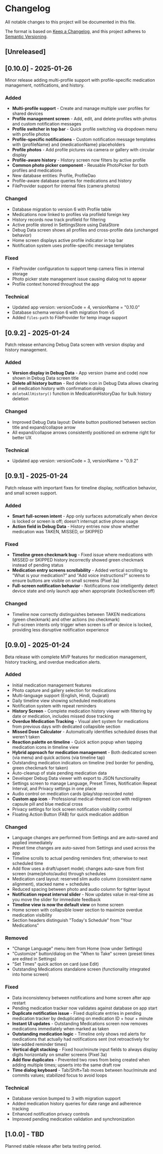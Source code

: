 # Changelog

All notable changes to this project will be documented in this file.

The format is based on [Keep a Changelog](https://keepachangelog.com/en/1.0.0/),
and this project adheres to [Semantic Versioning](https://semver.org/spec/v2.0.0.html).

## [Unreleased]

## [0.10.0] - 2025-01-26

Minor release adding multi-profile support with profile-specific medication management, notifications, and history.

### Added
- **Multi-profile support** - Create and manage multiple user profiles for shared devices
- **Profile management screen** - Add, edit, and delete profiles with photos and custom notification messages
- **Profile switcher in top bar** - Quick profile switching via dropdown menu with profile photos
- **Profile-specific notifications** - Custom notification message templates with {profileName} and {medicationName} placeholders
- **Profile photos** - Add profile pictures via camera or gallery with circular display
- **Profile-aware history** - History screen now filters by active profile
- **Common photo picker component** - Reusable PhotoPicker for both profiles and medications
- New database entities: Profile, ProfileDao
- Profile-aware database queries for medications and history
- FileProvider support for internal files (camera photos)

### Changed
- Database migration to version 6 with Profile table
- Medications now linked to profiles via profileId foreign key
- History records now track profileId for filtering
- Active profile stored in SettingsStore using DataStore
- Debug Data screen shows all profiles and cross-profile data (unchanged behavior)
- Home screen displays active profile indicator in top bar
- Notification system uses profile-specific message templates

### Fixed
- FileProvider configuration to support temp camera files in internal storage
- Photo picker state management issue causing dialog not to appear
- Profile context honored throughout the app

### Technical
- Updated app version: versionCode = 4, versionName = "0.10.0"
- Database schema version 6 with migration from v5
- Added `files-path` to FileProvider for temp image support

## [0.9.2] - 2025-01-24

Patch release enhancing Debug Data screen with version display and history management.

### Added
- **Version display in Debug Data** - App version (name and code) now shown in Debug Data screen title
- **Delete all history button** - Red delete icon in Debug Data allows clearing all medication history with confirmation dialog
- `deleteAllHistory()` function in MedicationHistoryDao for bulk history deletion

### Changed
- Improved Debug Data layout: Delete button positioned between section title and expand/collapse arrow
- All expand/collapse arrows consistently positioned on extreme right for better UX

### Technical
- Updated app version: versionCode = 3, versionName = "0.9.2"

## [0.9.1] - 2025-01-24

Patch release with important fixes for timeline display, notification behavior, and small screen support.

### Added
- **Smart full-screen intent** - App only surfaces automatically when device is locked or screen is off; doesn't interrupt active phone usage
- **Action field in Debug Data** - History entries now show whether medication was TAKEN, MISSED, or SKIPPED

### Fixed
- **Timeline green checkmark bug** - Fixed issue where medications with MISSED or SKIPPED history incorrectly showed green checkmark instead of pending status
- **Medication entry screens scrollability** - Added vertical scrolling to "What is your medication?" and "Add voice instructions?" screens to ensure buttons are visible on small screens (Pixel 3a)
- **Full-screen notification behavior** - Notifications now intelligently detect device state and only launch app when appropriate (locked/screen off)

### Changed
- Timeline now correctly distinguishes between TAKEN medications (green checkmark) and other actions (no checkmark)
- Full-screen intents only trigger when screen is off or device is locked, providing less disruptive notification experience

## [0.9.0] - 2025-01-24

Beta release with complete MVP features for medication management, history tracking, and overdue medication alerts.

### Added
- Initial medication management features
- Photo capture and gallery selection for medications
- Multi-language support (English, Hindi, Gujarati)
- Daily timeline view showing scheduled medications
- Notification system with repeat reminders
- **History Screen** - Complete medication history viewer with filtering by date or medication, includes missed dose tracking
- **Overdue Medication Tracking** - Visual alert system for medications from previous days with dedicated collapsible section
- **Missed Dose Calculator** - Automatically identifies scheduled doses that weren't taken
- **Reaction palette on timeline** - Quick action popup when tapping medication icons in timeline view
- **Hybrid approach for medication management** - Both dedicated screen (via menu) and quick actions (via timeline tap)
- Outstanding medication indicators on timeline (red border for pending, green checkmark for taken)
- Auto-cleanup of stale pending medication data
- Developer Debug Data viewer with export to JSON functionality
- Settings screen to manage Language, Preset Times, Notification Repeat Interval, and Privacy settings in one place
- Audio control on medication cards (play/stop recorded note)
- **Custom app icon** - Professional medical-themed icon with red/green capsule pill and blue medical cross
- Privacy settings for lock screen notification visibility control
- Floating Action Button (FAB) for quick medication addition

### Changed
- Language changes are performed from Settings and are auto-saved and applied immediately
- Preset time changes are auto-saved from Settings and used across the app
- Timeline scrolls to actual pending reminders first; otherwise to next scheduled time
- Add flow uses a draft/upsert model; changes auto-save from first screen (name/photo/audio) through schedules
- Medication card layout: reserved slim audio column (consistent name alignment), stacked name + schedules
- Reduced spacing between photo and audio column for tighter layout
- **Notification repeat interval slider** - Now updates value in real-time as you move the slider for immediate feedback
- **Timeline view is now the default view** on home screen
- Home screen with collapsible lower section to maximize overdue medication visibility
- Section headers distinguish "Today's Schedule" from "Your Medications"

### Removed
- "Change Language" menu item from Home (now under Settings)
- "Customize" button/dialog on the "When to Take" screen (preset times are edited in Settings)
- "Set Times" quick action on card (use Edit)
- Outstanding Medications standalone screen (functionality integrated into home screen)

### Fixed
- Data inconsistency between notifications and home screen after app restart
- Pending medication tracker now validates against database on app start
- **Duplicate notification issue** - Fixed duplicate entries in pending medication tracker by deduplicating on medication ID + hour + minute
- **Instant UI updates** - Outstanding Medications screen now removes medications immediately when marked as taken
- **Outstanding medication logic** - Timeline only shows red alerts for medications that actually had notifications sent (not retroactively for late-added reminder times)
- **Vertical digit stacking** - Fixed hour/minute input fields to always display digits horizontally on smaller screens (Pixel 3a)
- **Add flow duplicates** - Prevented two rows from being created when adding multiple times; upserts into the same draft row
- **Time dialog keyboard** - Tab/Shift+Tab moves between hour/minute and commits values; stabilized focus to avoid loops

### Technical
- Database version bumped to 3 with migration support
- Added medication history queries for date range and adherence tracking
- Enhanced notification privacy controls
- Improved pending medication validation and synchronization

## [1.0.0] - TBD

Planned stable release after beta testing period.
